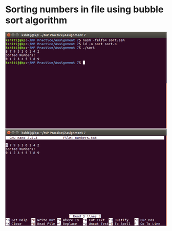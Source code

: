 # Sorting numbers in file using bubble sort algorithm
![](screenshots/sort_1.png)
![](screenshots/sort_2.png)
